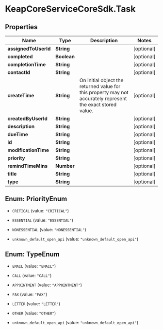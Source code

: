 # KeapCoreServiceCoreSdk.Task

## Properties

Name | Type | Description | Notes
------------ | ------------- | ------------- | -------------
**assignedToUserId** | **String** |  | [optional] 
**completed** | **Boolean** |  | [optional] 
**completionTime** | **String** |  | [optional] 
**contactId** | **String** |  | [optional] 
**createTime** | **String** | On initial object the returned value for this property may not accurately represent the exact stored value. | [optional] 
**createdByUserId** | **String** |  | [optional] 
**description** | **String** |  | [optional] 
**dueTime** | **String** |  | [optional] 
**id** | **String** |  | [optional] 
**modificationTime** | **String** |  | [optional] 
**priority** | **String** |  | [optional] 
**remindTimeMins** | **Number** |  | [optional] 
**title** | **String** |  | [optional] 
**type** | **String** |  | [optional] 



## Enum: PriorityEnum


* `CRITICAL` (value: `"CRITICAL"`)

* `ESSENTIAL` (value: `"ESSENTIAL"`)

* `NONESSENTIAL` (value: `"NONESSENTIAL"`)

* `unknown_default_open_api` (value: `"unknown_default_open_api"`)





## Enum: TypeEnum


* `EMAIL` (value: `"EMAIL"`)

* `CALL` (value: `"CALL"`)

* `APPOINTMENT` (value: `"APPOINTMENT"`)

* `FAX` (value: `"FAX"`)

* `LETTER` (value: `"LETTER"`)

* `OTHER` (value: `"OTHER"`)

* `unknown_default_open_api` (value: `"unknown_default_open_api"`)




